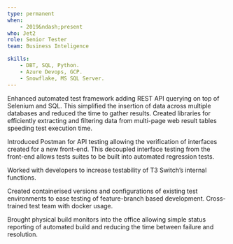 ```yaml
---
type: permanent
when:
    - 2019&ndash;present
who: Jet2
role: Senior Tester
team: Business Inteligence

skills:
    - DBT, SQL, Python.
    - Azure Devops, GCP.
    - Snowflake, MS SQL Server.
---
```

Enhanced automated test framework adding REST API querying on top of Selenium and SQL. This simplified the insertion of data across multiple databases and reduced the time to gather results. Created libraries for efficiently extracting and filtering data from multi-page web result tables speeding test execution time.

Introduced Postman for API testing allowing the verification of interfaces created for a new front-end. This decoupled interface testing from the front-end allows tests suites to be built into automated regression tests.

Worked with developers to increase testability of T3 Switch’s internal functions.

Created containerised versions and configurations of existing test environments to ease testing of feature-branch based development. Cross-trained test team with docker usage.

Brought physical build monitors into the office allowing simple status reporting of automated build and reducing the time between failure and resolution.
